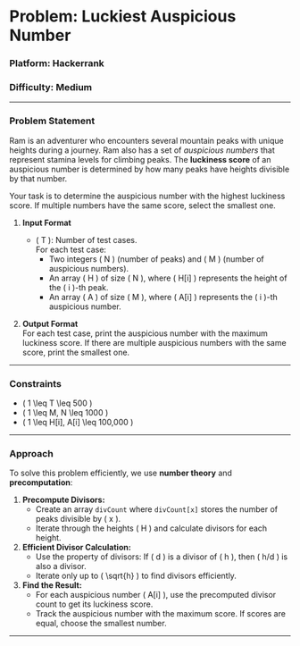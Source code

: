 # **Problem: Luckiest Auspicious Number**

### **Platform:** Hackerrank

### **Difficulty:** Medium  

---

### **Problem Statement**
Ram is an adventurer who encounters several mountain peaks with unique heights during a journey. Ram also has a set of *auspicious numbers* that represent stamina levels for climbing peaks. The **luckiness score** of an auspicious number is determined by how many peaks have heights divisible by that number.

Your task is to determine the auspicious number with the highest luckiness score. If multiple numbers have the same score, select the smallest one.

1. **Input Format**  
   - \( T \): Number of test cases.  
     For each test case:
     - Two integers \( N \) (number of peaks) and \( M \) (number of auspicious numbers).
     - An array \( H \) of size \( N \), where \( H[i] \) represents the height of the \( i \)-th peak.
     - An array \( A \) of size \( M \), where \( A[i] \) represents the \( i \)-th auspicious number.

2. **Output Format**  
   For each test case, print the auspicious number with the maximum luckiness score. If there are multiple auspicious numbers with the same score, print the smallest one.

---

### **Constraints**
- \( 1 \leq T \leq 500 \)
- \( 1 \leq M, N \leq 1000 \)
- \( 1 \leq H[i], A[i] \leq 100,000 \)

---

### **Approach**
To solve this problem efficiently, we use **number theory** and **precomputation**:
1. **Precompute Divisors:**
   - Create an array `divCount` where `divCount[x]` stores the number of peaks divisible by \( x \).
   - Iterate through the heights \( H \) and calculate divisors for each height.
2. **Efficient Divisor Calculation:**
   - Use the property of divisors: If \( d \) is a divisor of \( h \), then \( h/d \) is also a divisor.
   - Iterate only up to \( \sqrt{h} \) to find divisors efficiently.
3. **Find the Result:**
   - For each auspicious number \( A[i] \), use the precomputed divisor count to get its luckiness score.
   - Track the auspicious number with the maximum score. If scores are equal, choose the smallest number.

---

